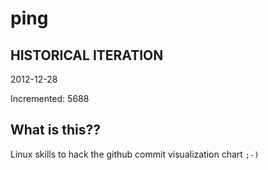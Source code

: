 # ping

## HISTORICAL ITERATION
2012-12-28

Incremented: 5688

## What is this?? 
Linux skills to hack the github commit visualization chart `;-)`
